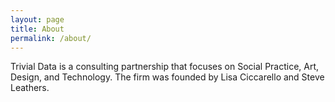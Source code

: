 ```yaml
---
layout: page
title: About
permalink: /about/
---
```


Trivial Data is a consulting partnership that focuses on Social Practice, Art, Design, and Technology. The firm was founded by Lisa Ciccarello and Steve Leathers.
